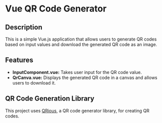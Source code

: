 # Vue QR Code Generator

## Description

This is a simple Vue.js application that allows users to generate QR codes based on input values and download the generated QR code as an image.

## Features

- **InputComponent.vue:** Takes user input for the QR code value.
- **QrCanva.vue:** Displays the generated QR code in a canvas and allows users to download it.

## QR Code Generation Library

This project uses [QRious](https://github.com/neocotic/qrious), a QR code generator library, for creating QR codes.
